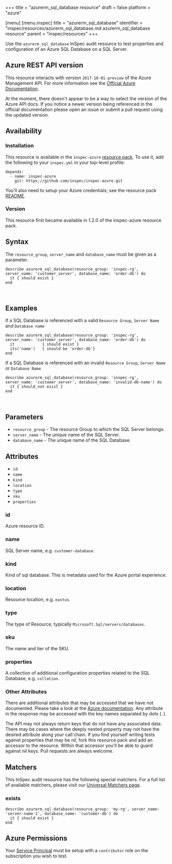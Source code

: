 +++
title = "azurerm_sql_database resource"
draft = false
platform = "azure"

[menu]
  [menu.inspec]
    title = "azurerm_sql_database"
    identifier = "inspec/resources/azurerm_sql_database.md azurerm_sql_database resource"
    parent = "inspec/resources"
+++


Use the `azurerm_sql_database` InSpec audit resource to test properties and configuration of
an Azure SQL Database on a SQL Server.
<br />

## Azure REST API version

This resource interacts with version `2017-10-01-preview` of the Azure Management API. For more
information see the [Official Azure Documentation](https://docs.microsoft.com/en-us/rest/api/sql/databases/get).

At the moment, there doesn't appear to be a way to select the version of the
Azure API docs. If you notice a newer version being referenced in the official
documentation please open an issue or submit a pull request using the updated
version.

## Availability

### Installation

This resource is available in the `inspec-azure` [resource
pack](https://www.inspec.io/docs/reference/glossary/#resource-pack). To use it, add the
following to your `inspec.yml` in your top-level profile:

    depends:
      - name: inspec-azure
        git: https://github.com/inspec/inspec-azure.git

You'll also need to setup your Azure credentials; see the resource pack
[README](https://github.com/inspec/inspec-azure#inspec-for-azure).

### Version

This resource first became available in 1.2.0 of the inspec-azure resource pack.

## Syntax

The `resource_group`, `server_name` and `database_name` must be given as a parameter.

    describe azurerm_sql_database(resource_group: 'inspec-rg', server_name: 'customer_server', database_name: 'order-db') do
      it { should exist }
    end

<br />

## Examples

If a SQL Database is referenced with a valid `Resource Group`, `Server Name` and `Database name`

    describe azurerm_sql_database(resource_group: 'inspec-rg', server_name: 'customer_server', database_name: 'order-db') do
      it            { should exist }
      its('name')   { should be 'order-db'}
    end

If a SQL Database is referenced with an invalid `Resource Group`, `Server Name` or `Database Name`

    describe azurerm_sql_database(resource_group: 'inspec-rg', server_name: 'customer_server', database_name: 'invalid-db-name') do
      it { should_not exist }
    end
<br />

## Parameters

  - `resource_group` - The resource Group to which the SQL Server belongs.
  - `server_name` - The unique name of the SQL Server.
  - `database_name` - The unique name of the SQL Database.

## Attributes

- `id`
- `name`
- `kind`
- `location`
- `type`
- `sku`
- `properties`

### id
Azure resource ID.

### name
SQL Server name, e.g. `customer-database`.

### kind
Kind of sql database. This is metadata used for the Azure portal experience.

### location
Resource location, e.g. `eastus`.

### type
The type of Resource, typically `Microsoft.Sql/servers/databases`.

### sku
The name and tier of the SKU.

### properties
A collection of additional configuration properties related to the SQL Database, e.g. `collation`.

### Other Attributes

There are additional attributes that may be accessed that we have not
documented. Please take a look at the [Azure documentation](#-Azure-REST-API-version).
Any attribute in the response may be accessed with the key names separated by
dots (`.`).

The API may not always return keys that do not have any associated data. There
may be cases where the deeply nested property may not have the desired
attribute along your call chain. If you find yourself writing tests against
properties that may be nil, fork this resource pack and add an accessor to the
resource. Within that accessor you'll be able to guard against nil keys. Pull
requests are always welcome.

## Matchers

This InSpec audit resource has the following special matchers. For a full list of
available matchers, please visit our [Universal Matchers
page](https://www.inspec.io/docs/reference/matchers/).

### exists

    describe azurerm_sql_database(resource_group: 'my-rg', server_name: 'server-name-1', database_name: 'customer-db') do
      it { should exist }
    end

## Azure Permissions

Your [Service
Principal](https://docs.microsoft.com/en-us/azure/azure-resource-manager/resource-group-create-service-principal-portal)
must be setup with a `contributor` role on the subscription you wish to test.
